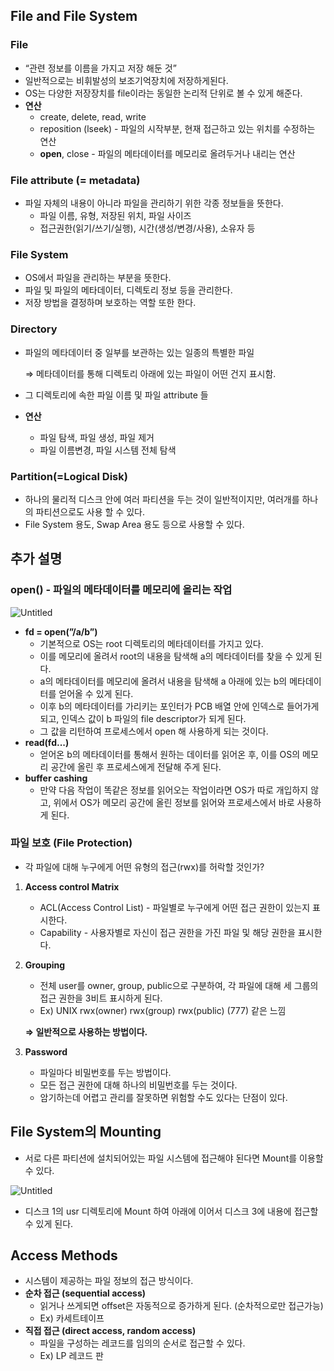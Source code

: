 ## File and File System

### File

- “관련 정보를 이름을 가지고 저장 해둔 것”
- 일반적으로는 비휘발성의 보조기억장치에 저장하게된다.
- OS는 다양한 저장장치를 file이라는 동일한 논리적 단위로 볼 수 있게 해준다.
- **연산**
    - create, delete, read, write
    - reposition (lseek) - 파일의 시작부분, 현재 접근하고 있는 위치를 수정하는 연산
    - **open**, close - 파일의 메타데이터를 메모리로 올려두거나 내리는 연산

### File attribute (= metadata)

- 파일 자체의 내용이 아니라 파일을 관리하기 위한 각종 정보들을 뜻한다.
    - 파일 이름, 유형, 저장된 위치, 파일 사이즈
    - 접근권한(읽기/쓰기/실행), 시간(생성/변경/사용), 소유자 등

### File System

- OS에서 파일을 관리하는 부분을 뜻한다.
- 파일 및 파일의 메타데이터, 디렉토리 정보 등을 관리한다.
- 저장 방법을 결정하며 보호하는 역할 또한 한다.

### Directory

- 파일의 메타데이터 중 일부를 보관하는 있는 일종의 특별한 파일
    
    ⇒ 메타데이터를 통해 디렉토리 아래에 있는 파일이 어떤 건지 표시함.
    
- 그 디렉토리에 속한 파일 이름 및 파일 attribute 들
- **연산**
    - 파일 탐색, 파일 생성, 파일 제거
    - 파일 이름변경, 파일 시스템 전체 탐색

### Partition(=Logical Disk)

- 하나의 물리적 디스크 안에 여러 파티션을 두는 것이 일반적이지만,
여러개를 하나의 파티션으로도 사용 할 수 있다.
- File System 용도, Swap Area 용도 등으로 사용할 수 있다.

## 추가 설명

### open() - 파일의 메타데이터를 메모리에 올리는 작업

![Untitled](https://s3.us-west-2.amazonaws.com/secure.notion-static.com/c20d982a-bc67-4ff2-9c3f-9aee362ed139/Untitled.png?X-Amz-Algorithm=AWS4-HMAC-SHA256&X-Amz-Content-Sha256=UNSIGNED-PAYLOAD&X-Amz-Credential=AKIAT73L2G45EIPT3X45%2F20220116%2Fus-west-2%2Fs3%2Faws4_request&X-Amz-Date=20220116T082105Z&X-Amz-Expires=86400&X-Amz-Signature=bdec4bff3bb1373a4850a48eefe933fc5907e5e881b7079a55ff48bd3cec2281&X-Amz-SignedHeaders=host&response-content-disposition=filename%20%3D%22Untitled.png%22&x-id=GetObject)

- **fd = open(”/a/b”)**
    - 기본적으로 OS는 root 디렉토리의 메타데이터를 가지고 있다.
    - 이를 메모리에 올려서 root의 내용을 탐색해 a의 메타데이터를 찾을 수 있게 된다.
    - a의 메타데이터를 메모리에 올려서 내용을 탐색해 a 아래에 있는 b의 메타데이터를 얻어올 수 있게 된다.
    - 이후 b의 메타데이터를 가리키는 포인터가 PCB 배열 안에 인덱스로 들어가게 되고,
    인덱스 값이 b 파일의 file descriptor가 되게 된다.
    - 그 값을 리턴하여 프로세스에서 open 해 사용하게 되는 것이다.
- **read(fd...)**
    - 얻어온 b의 메타데이터를 통해서 원하는 데이터를 읽어온 후,
    이를 OS의 메모리 공간에 올린 후 프로세스에게 전달해 주게 된다.
- **buffer cashing**
    - 만약 다음 작업이 똑같은 정보를 읽어오는 작업이라면 OS가 따로 개입하지 않고,
    위에서 OS가 메모리 공간에 올린 정보를 읽어와 프로세스에서 바로 사용하게 된다.
    

### 파일 보호 (File Protection)

- 각 파일에 대해 누구에게 어떤 유형의 접근(rwx)를 허락할 것인가?
1. **Access control Matrix**
    - ACL(Access Control List) - 파일별로 누구에게 어떤 접근 권한이 있는지 표시한다.
    - Capability - 사용자별로 자신이 접근 권한을 가진 파일 및 해당 권한을 표시한다.
2. **Grouping**
    - 전체 user를 owner, group, public으로 구분하여,
    각 파일에 대해 세 그룹의 접근 권한을 3비트 표시하게 된다.
    - Ex) UNIX rwx(owner) rwx(group) rwx(public) (777) 같은 느낌
    
     **⇒ 일반적으로 사용하는 방법이다.**
    
3. **Password**
    - 파일마다 비밀번호를 두는 방법이다.
    - 모든 접근 권한에 대해 하나의 비밀번호를 두는 것이다.
    - 암기하는데 어렵고 관리를 잘못하면 위험할 수도 있다는 단점이 있다.
    

## File System의 Mounting

- 서로 다른 파티션에 설치되어있는 파일 시스템에 접근해야 된다면 Mount를 이용할 수 있다.

![Untitled](https://s3.us-west-2.amazonaws.com/secure.notion-static.com/e49e65c8-d09e-4640-aa74-31923f8a4f12/Untitled.png?X-Amz-Algorithm=AWS4-HMAC-SHA256&X-Amz-Content-Sha256=UNSIGNED-PAYLOAD&X-Amz-Credential=AKIAT73L2G45EIPT3X45%2F20220116%2Fus-west-2%2Fs3%2Faws4_request&X-Amz-Date=20220116T082044Z&X-Amz-Expires=86400&X-Amz-Signature=a5f7e70e3eeab067f83e0adb0f25956ca4ebf408f247d7345bb6201bfae52804&X-Amz-SignedHeaders=host&response-content-disposition=filename%20%3D%22Untitled.png%22&x-id=GetObject)

- 디스크 1의 usr 디렉토리에 Mount 하여 아래에 이어서 디스크 3에 내용에 접근할 수 있게 된다.

## Access Methods

- 시스템이 제공하는 파일 정보의 접근 방식이다.
- **순차 접근 (sequential access)**
    - 읽거나 쓰게되면 offset은 자동적으로 증가하게 된다. (순차적으로만 접근가능)
    - Ex) 카세트테이프
- **직접 접근 (direct access, random access)**
    - 파일을 구성하는 레코드를 임의의 순서로 접근할 수 있다.
    - Ex) LP 레코드 판
